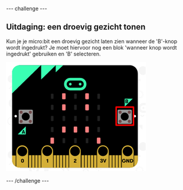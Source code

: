 \--- challenge \---

## Uitdaging: een droevig gezicht tonen

Kun je je micro:bit een droevig gezicht laten zien wanneer de 'B'-knop wordt ingedrukt? Je moet hiervoor nog een blok 'wanneer knop wordt ingedrukt' gebruiken en 'B' selecteren.

![schermafbeelding](images/badge-sad-emulator.png)

\--- /challenge \---